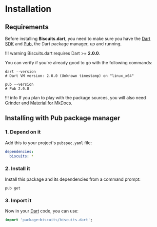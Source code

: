 # Installation

## Requirements
Before installing **Biscuits.dart**, you need to make sure you have the [Dart SDK](https://www.dartlang.org/tools/sdk)
and [Pub](https://www.dartlang.org/tools/pub), the Dart package manager, up and running.

!!! warning
    Biscuits.dart requires Dart >= **2.0.0**.

You can verify if you're already good to go with the following commands:

```shell
dart --version
# Dart VM version: 2.0.0 (Unknown timestamp) on "linux_x64"

pub --version
# Pub 2.0.0
```

!!! info
    If you plan to play with the package sources, you will also need
    [Grinder](https://google.github.io/grinder.dart) and [Material for MkDocs](https://squidfunk.github.io/mkdocs-material).

## Installing with Pub package manager

### 1. Depend on it
Add this to your project's `pubspec.yaml` file:

```yaml
dependencies:
  biscuits: *
```

### 2. Install it
Install this package and its dependencies from a command prompt:

```shell
pub get
```

### 3. Import it
Now in your [Dart](https://www.dartlang.org) code, you can use:

```dart
import 'package:biscuits/biscuits.dart';
```
